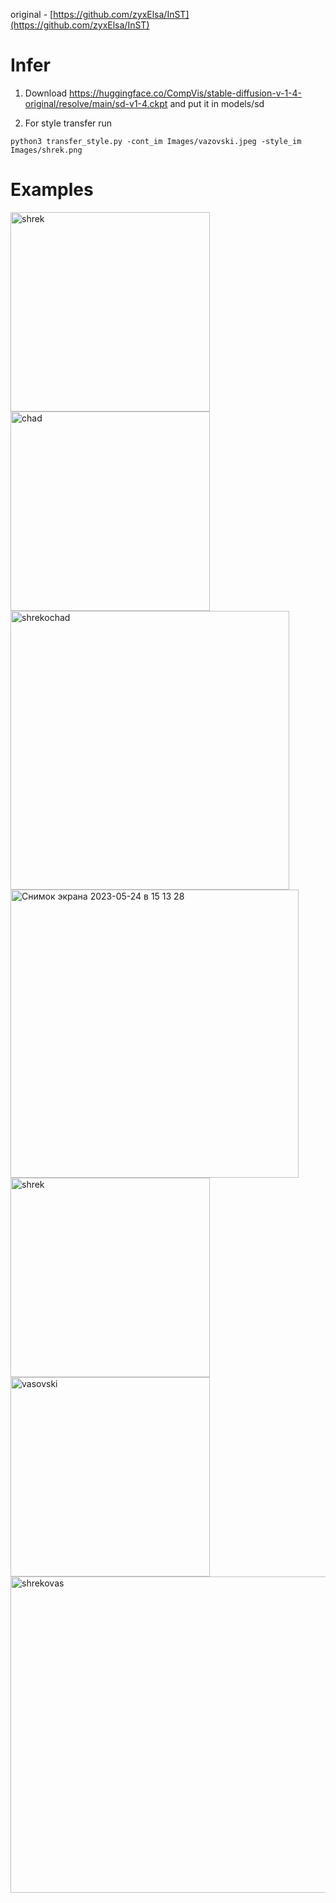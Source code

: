 original - [https://github.com/zyxElsa/InST](https://github.com/zyxElsa/InST)

# Infer
1. Download https://huggingface.co/CompVis/stable-diffusion-v-1-4-original/resolve/main/sd-v1-4.ckpt and put it in models/sd

2. For style transfer run
```
python3 transfer_style.py -cont_im Images/vazovski.jpeg -style_im Images/shrek.png
```
# Examples


<img width="319" alt="shrek" src="https://github.com/GendalfSeriyy/StyleTransfer/assets/55240294/f27df31f-34ff-4438-abd9-bb551fc0d0c7">

<img width="319" alt="chad" src="https://github.com/GendalfSeriyy/StyleTransfer/assets/55240294/6d7541cf-b3a5-4e2a-81bf-1d95d7fd74f6">

<img width="446" alt="shrekochad" src="https://github.com/GendalfSeriyy/StyleTransfer/assets/55240294/e6b72442-f7f4-4883-91df-796163b1ec52">

<img width="461" alt="Снимок экрана 2023-05-24 в 15 13 28" src="https://github.com/GendalfSeriyy/StyleTransfer/assets/55240294/a126a011-93a9-4b78-a406-457ed24fe294">


<img width="319" alt="shrek" src="https://github.com/GendalfSeriyy/StyleTransfer/assets/55240294/f27df31f-34ff-4438-abd9-bb551fc0d0c7">
<img width="319" alt="vasovski" src=https://github.com/GendalfSeriyy/StyleTransfer/assets/55240294/dfa0e1c5-d57c-49ec-985a-e994648c0095>
<img width="506" alt="shrekovas" src="https://github.com/GendalfSeriyy/StyleTransfer/assets/55240294/e9416304-f94f-45b7-948a-9b7bdf98f60a">

